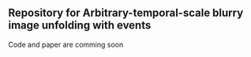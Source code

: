 ## Repository for Arbitrary-temporal-scale blurry image unfolding with events 
Code and paper are comming soon
